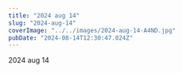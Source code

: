 ```yaml
---
title: "2024 aug 14"
slug: "2024-aug-14"
coverImage: "../../images/2024-aug-14-A4ND.jpg"
pubDate: "2024-08-14T12:30:47.024Z"
---
```


2024 aug 14
